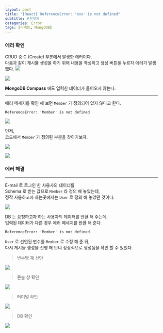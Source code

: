 ```yaml
---
layout: post
title: "[React] ReferenceError: 'xxx' is not defined"
subtitle: #부제목
categories: Error
tags: [리액트, MongoDB]
---
```


### 에러 확인
CRUD 중 C (Create) 부분에서 발생한 에러이다.<br>
다음과 같이 게시물 생성을 하기 위해 내용을 작성하고 생성 버튼을 누르자 에러가 발생했다.
![](https://img1.daumcdn.net/thumb/R1280x0/?scode=mtistory2&fname=https%3A%2F%2Fblog.kakaocdn.net%2Fdn%2FOoezc%2FbtrYMO7nFfV%2FyJkHZmVkY7wpTthclBn2S0%2Fimg.png)

![](https://img1.daumcdn.net/thumb/R1280x0/?scode=mtistory2&fname=https%3A%2F%2Fblog.kakaocdn.net%2Fdn%2F74Mex%2FbtrYIcoJCwd%2FLGaoXsnx9p1nmA9lKdqm10%2Fimg.png)

**MongoDB Compass** 에도 입력한 데이터가 들어오지 않는다.

---

에러 메세지를 확인 해 보면 `Member` 가 정의되어 있지 않다고 한다.
```
ReferenceError: 'Member' is not defined
```

![](https://img1.daumcdn.net/thumb/R1280x0/?scode=mtistory2&fname=https%3A%2F%2Fblog.kakaocdn.net%2Fdn%2F02NBS%2FbtrYIPsVt0G%2FDFea8EMXeEOyBfKEZBKo21%2Fimg.png)

먼저,<br>
코드에서 `Member` 가 정의된 부분을 찾아가보자.

![](https://img1.daumcdn.net/thumb/R1280x0/?scode=mtistory2&fname=https%3A%2F%2Fblog.kakaocdn.net%2Fdn%2FAfZkn%2FbtrYH1AEy0a%2FSNg4FOahdxYU55NF6hVO71%2Fimg.png)

![](https://img1.daumcdn.net/thumb/R1280x0/?scode=mtistory2&fname=https%3A%2F%2Fblog.kakaocdn.net%2Fdn%2FccRcJ2%2FbtrYIOAOQA4%2FikEX50A03EPB9aYYHEYG4K%2Fimg.png)

### 에러 해결
---

E-mail 로 로그인 한 사용자의 데이터를<br>
Schema 로 받는 값으로 `Member` 라 정의 해 놓았는데,<br>
정작 사용하고자 하는곳에서는 `User` 로 정의 해 놓았던 것이다.

![](https://img1.daumcdn.net/thumb/R1280x0/?scode=mtistory2&fname=https%3A%2F%2Fblog.kakaocdn.net%2Fdn%2FCfJvV%2FbtrYIxF3wEH%2F9F10pnUtCcdA20zglXHKsK%2Fimg.png)

DB 는 요청하고자 하는 사용자의 데이터를 반환 해 주는데,<br>
입력된 데이터가 다른 경우 에러 메세지를 반환 해 준다.
```
ReferenceError: 'Member' is not defined
```

`User` 로 선언된 변수를 `Member` 로 수정 해 준 뒤,<br>
다시 게시물 생성을 진행 해 보니 정상적으로 생성됨을 확인 할 수 있었다.

> 변수명 재 선언

![](https://img1.daumcdn.net/thumb/R1280x0/?scode=mtistory2&fname=https%3A%2F%2Fblog.kakaocdn.net%2Fdn%2Fdc43ji%2FbtrYJbbqyhJ%2FcfAc9ltKmexTrHoN8qoOIK%2Fimg.png)

> 콘솔 창 확인

![](https://img1.daumcdn.net/thumb/R1280x0/?scode=mtistory2&fname=https%3A%2F%2Fblog.kakaocdn.net%2Fdn%2FRJBWn%2FbtrYMXQNm7T%2Fx6r6uuLJIS8BwlxU4tMZiK%2Fimg.png)

> 터미널 확인

![](https://img1.daumcdn.net/thumb/R1280x0/?scode=mtistory2&fname=https%3A%2F%2Fblog.kakaocdn.net%2Fdn%2Fc9fczD%2FbtrYIxF3wG2%2FaklHPhxdOaJY4UUvEG2zv1%2Fimg.png)

> DB 확인

![](https://img1.daumcdn.net/thumb/R1280x0/?scode=mtistory2&fname=https%3A%2F%2Fblog.kakaocdn.net%2Fdn%2FvONGx%2FbtrYH1m8Tjh%2FBQeAVl3lrFRKCeAt6TmYY1%2Fimg.png)


